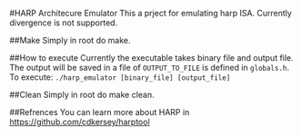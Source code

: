 #HARP Architecure Emulator
This a prject for emulating harp ISA.
Currently divergence is not supported.

##Make
Simply in root do make.

##How to execute
Currently the executable takes binary file and output file. The output will be saved in a file of `OUTPUT_TO_FILE` is defined in `globals.h`.
To execute:
`./harp_emulator [binary_file] [output_file]`

##Clean
Simply in root do make clean.

##Refrences
You can learn more about HARP in https://github.com/cdkersey/harptool
